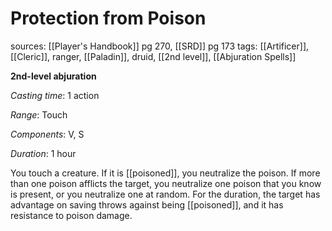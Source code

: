 # Protection from Poison
sources: [[Player's Handbook]] pg 270, [[SRD]] pg 173
tags: [[Artificer]], [[Cleric]], ranger, [[Paladin]], druid, [[2nd level]], [[Abjuration Spells]]

**2nd-level abjuration**

*Casting time*: 1 action

*Range*: Touch

*Components*: V, S

*Duration*: 1 hour

You touch a creature. If it is [[poisoned]], you neutralize the poison. If more than one poison afflicts the target, you neutralize one poison that you know is present, or you neutralize one at random. For the duration, the target has advantage on saving throws against being [[poisoned]], and it has resistance to poison damage.
